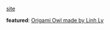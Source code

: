 [site](https://enpandi.github.io/hs-misc/)

**featured**: [Origami Owl made by Linh Ly](https://enpandi.github.io/hs-misc/owl.html)
